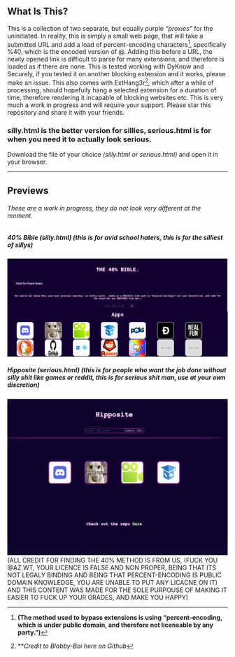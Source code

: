 ## What Is This?    

This is a collection of two separate, but equally purple *“proxies”*  for the uninitiated. In reality, this is simply a small web page, that will take a submitted URL and add a load of percent-encoding characters[^1], specifically %40, which is the encoded version of @. Adding this before a URL, the newly opened link is difficult to parse for many extensions, and therefore is loaded as if there are none. This is tested working with DyKnow and Securely, if you tested it on another blocking extension	and it works, please make an issue. This also comes with ExtHang3r[^2], which after a while of processing, should hopefully hang a selected extension for a duration of time, therefore rendering it incapable of blocking websites etc. This is very much a work in progress and will require your support. Please star this repository and share it with your friends.    
 
 [^1]: **(The method used to bypass extensions is using “percent-encoding, which is under public domain, and therefore not licensable by any party.”)**
[^2]: ***Credit to Blobby-Boi here on Github*




### silly.html is the better version for sillies, serious.html is for when you need it to actually look serious.


Download the file of your choice *(silly.html or serious.html)* and open it in your browser.


---


## Previews


###### These are a work in progress, they do not look very different at the moment.



##### 40% Bible (silly.html) (this is for avid school haters, this is for the silliest of sillys)


![alt text](/Ex1.png "Example 1")


##### Hipposite (serious.html)  (this is for people who want the job done without silly shit like games or reddit, this is for serious shit man, use at your own discretion) 


![alt text](/ex2.png "Example 2")
(ALL CREDIT FOR FINDING THE 40% METHOD IS FROM US, (FUCK YOU @AZ.WT, YOUR LICENCE IS FALSE AND NON PROPER, BEING THAT ITS NOT LEGALY BINDING AND BEING THAT PERCENT-ENCODING IS PUBLIC DOMAIN KNOWLEDGE, YOU ARE UNABLE TO PUT ANY LICACNE ON IT) AND THIS CONTENT WAS MADE FOR THE SOLE PURPOUSE OF MAKING IT EASIER TO FUCK UP YOUR GRADES, AND MAKE YOU HAPPY)
